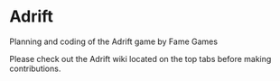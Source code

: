 # Adrift
Planning and coding of the Adrift game by Fame Games

Please check out the Adrift wiki located on the top tabs before making contributions.
